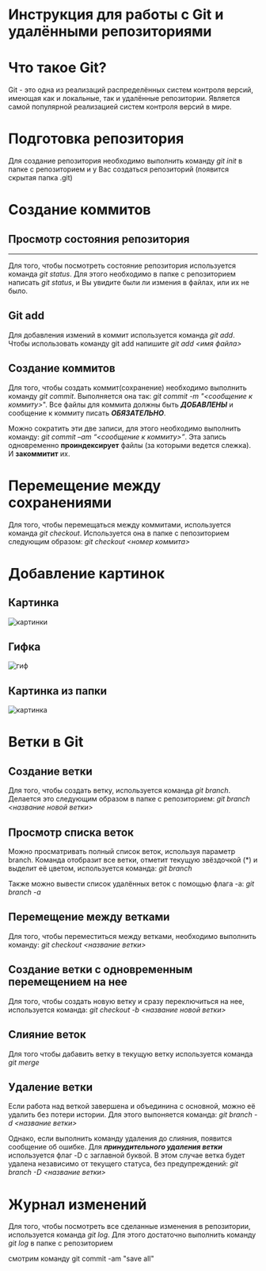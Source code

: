 # Инструкция для работы с Git и удалёнными репозиториями
# Что такое Git?
Git - это одна из реализаций распределённых систем контроля версий, имеющая как и локальные, так и удалённые репозитории. Является самой популярной реализацией систем контроля версий в мире.
# Подготовка репозитория
Для создание репозитория необходимо выполнить команду _git init_ в папке с репозиторием и у Вас создаться репозиторий (появится скрытая папка .git)

# Создание коммитов

## Просмотр состояния репозитория
---
Для того, чтобы посмотреть состояние репозитория используется команда *git status*. Для этого необходимо в папке с репозиторием написать *git status*, и Вы увидите были ли измения в файлах, или их не было.

## Git add
Для добавления измений в коммит используется команда *git add*. Чтобы использовать команду git add напишите *git add <имя файла>*

## Создание коммитов
Для того, чтобы создать коммит(сохранение) необходимо выполнить команду *git commit*. Выполняется она так: *git commit -m "<сообщение к коммиту>*". Все файлы для коммита должны быть ***ДОБАВЛЕНЫ*** и сообщение к коммиту писать ***ОБЯЗАТЕЛЬНО***.

Можно сократить эти две записи, для этого необходимо выполнить команду: *git commit –am “<сообщение к коммиту>”*. Эта запись одновременно **проиндексирует** файлы (за которыми ведется слежка). И **закоммитит** их. 
# Перемещение между сохранениями
Для того, чтобы перемещаться между коммитами, используется команда *git checkout*. Используется она в папке с пепозиторием следующим образом: *git checkout <номер коммита>*
# Добавление картинок
## Картинка
   ![картинки](https://miro.medium.com/max/1400/1*vlDY5078rLn0dFQWbdAKUA.png)
## Гифка
   ![гиф](https://raw.githubusercontent.com/nadehi18/battery-wallpaper-windows/master/preview/charging.gif)
## Картинка из папки
   ![картинка](1_S-_fv45WT4MgqtnPVsxtHQ.jpeg)

# Ветки в Git
## Создание ветки
Для того, чтобы создать ветку, используется команда *git branch*. Делается это следующим образом в папке с репозиторием: *git branch <название новой ветки>*
## Просмотр списка веток
Можно просматривать полный список веток, используя параметр branch. Команда отобразит все ветки, отметит текущую звёздочкой (*) и выделит её цветом, используется команда: *git branch*

Также можно вывести список удалённых веток с помощью флага -a: *git branch -a*
## Перемещение между ветками
Для того, чтобы переместиться между ветками, необходимо выполнить команду: *git checkout <название ветки>*
## Создание ветки с одновременным перемещением на нее
Для того, чтобы создать новую ветку и сразу переключиться на нее, используется команда: *git checkout -b <название новой ветки>*
## Слияние веток
Для того чтобы дабавить ветку в текущую ветку используется команда *git merge*
## Удаление ветки
Если работа над веткой завершена и объединина с основной, можно её удалить без потери истории. Для этого выпоняется команда: *git branch -d <название ветки>*

Однако, если выполнить команду удаления до слияния, появится сообщение об ошибке. Для ***принудительного удаления ветки*** используется флаг -D с заглавной буквой. В этом случае ветка будет удалена независимо от текущего статуса, без предупреждений: *git branch -D <название ветки>*

# Журнал изменений
Для того, чтобы посмотреть все сделанные изменения в репозитории, используется команда _git log_. Для этого достаточно выполнить команду _git log_ в папке с репозиторием


смотрим команду git commit -am "save all"
